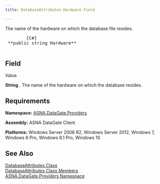 ```yaml
---
title: DatabaseAttributes.Hardware Field

---
```


The name of the hardware on which the database file resides.
<pre class="prettyprint">        <span class="lang">[C#]</span>
 **public string Hardware** 
      </pre>

## Field
 Value

**String** . The name of the hardware on which the database resides.
## Requirements

**Namespace:** [ ASNA.DataGate.Providers](datagate-providers-namespace.html) 

**Assembly:** ASNA DataGate Client

**Platforms:** Windows Server 2008 R2, Windows Server 2012, Windows 7, Windows 8 Pro, Windows 8.1 Pro, Windows 10
## See Also


[DatabaseAttributes Class](dcsDatabaseAttributesClass.html)
      <br />
[DatabaseAttributes Class Members](database-attributes-members.html)
      <br />
[ASNA.DataGate.Providers Namespace](datagate-providers-namespace.html)

